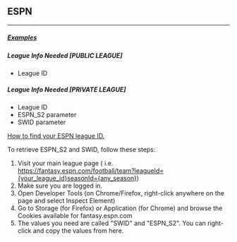 ## ESPN

___

##### [Examples](https://github.com/joeyagreco/leeger/blob/main/example/league_loader/espnLeagueLoaderExample.py)

##### League Info Needed [PUBLIC LEAGUE]

- League ID

##### League Info Needed [PRIVATE LEAGUE]

- League ID
- ESPN_S2 parameter
- SWID parameter

[How to find your ESPN league ID.](https://support.espn.com/hc/en-us/articles/360045432432-League-ID#h_01F10X0506BC0R0MYNH6VMNZ04)

To retrieve ESPN_S2 and SWID, follow these steps:

1. Visit your main league page (
   i.e. https://fantasy.espn.com/football/team?leagueId={your_league_id}seasonId={any_season})
2. Make sure you are logged in.
3. Open Developer Tools (on Chrome/Firefox, right-click anywhere on the page and select Inspect Element)
4. Go to Storage (for Firefox) or Application (for Chrome) and browse the Cookies available for fantasy.espn.com
5. The values you need are called "SWID" and "ESPN_S2". You can right-click and copy the values from here.